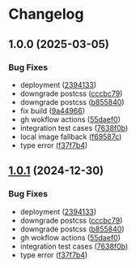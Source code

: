# Changelog

## 1.0.0 (2025-03-05)


### Bug Fixes

* deployment ([2394133](https://github.com/jerensl/www.jerenslensun.com/commit/2394133654c10179eb326a33f48a15967b46f6a6))
* downgrade postcss ([cccbc79](https://github.com/jerensl/www.jerenslensun.com/commit/cccbc79f62cacfeefe76581215b35bc1cf30616e))
* downgrade postcss ([b855840](https://github.com/jerensl/www.jerenslensun.com/commit/b855840d8bae8fe2903662a1c3fd5c0bf54e4b40))
* fix build ([9a44966](https://github.com/jerensl/www.jerenslensun.com/commit/9a4496654820c3b41584a4a62a35ae0130fa834d))
* gh wokflow actions ([55daef0](https://github.com/jerensl/www.jerenslensun.com/commit/55daef07ff2e7e2a4e111f07a2a2a0092acc6596))
* integration test cases ([7638f0b](https://github.com/jerensl/www.jerenslensun.com/commit/7638f0b1b80ddd52c96396ca41d4481d8aed1638))
* local image fallback ([f69587c](https://github.com/jerensl/www.jerenslensun.com/commit/f69587c387fca47c58a9f5ace682da36d7f3501c))
* type error ([f37f7b4](https://github.com/jerensl/www.jerenslensun.com/commit/f37f7b400feec8be729b1e49d2f7732df64486ad))

## [1.0.1](https://github.com/jerensl/www.jerenslensun.com/compare/v1.0.0...v1.0.1) (2024-12-30)


### Bug Fixes

* deployment ([2394133](https://github.com/jerensl/www.jerenslensun.com/commit/2394133654c10179eb326a33f48a15967b46f6a6))
* downgrade postcss ([cccbc79](https://github.com/jerensl/www.jerenslensun.com/commit/cccbc79f62cacfeefe76581215b35bc1cf30616e))
* downgrade postcss ([b855840](https://github.com/jerensl/www.jerenslensun.com/commit/b855840d8bae8fe2903662a1c3fd5c0bf54e4b40))
* gh wokflow actions ([55daef0](https://github.com/jerensl/www.jerenslensun.com/commit/55daef07ff2e7e2a4e111f07a2a2a0092acc6596))
* integration test cases ([7638f0b](https://github.com/jerensl/www.jerenslensun.com/commit/7638f0b1b80ddd52c96396ca41d4481d8aed1638))
* type error ([f37f7b4](https://github.com/jerensl/www.jerenslensun.com/commit/f37f7b400feec8be729b1e49d2f7732df64486ad))
